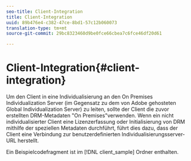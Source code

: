 ```yaml
---
seo-title: Client-Integration
title: Client-Integration
uuid: 89b476e4-c382-47ce-8bd1-57c12b060073
translation-type: tm+mt
source-git-commit: 29bc8323460d9be0fce66cbea7c6fce46df20d61

---
```



# Client-Integration{#client-integration}

Um den Client in eine Individualisierung an den On Premises Individualization Server (im Gegensatz zu dem von Adobe gehosteten Global Individualization Server) zu leiten, sollte der Client die zuvor erstellten DRM-Metadaten &quot;On Premises&quot;verwenden. Wenn ein nicht individualisierter Client eine Lizenzerfassung oder Initialisierung von DRM mithilfe der speziellen Metadaten durchführt, führt dies dazu, dass der Client eine Verbindung zur benutzerdefinierten Individualisierungsserver-URL herstellt.

Ein Beispielcodefragment ist im [!DNL client_sample] Ordner enthalten.
